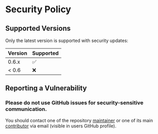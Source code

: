 # Security Policy

## Supported Versions

Only the latest version is supported with security updates:

| Version | Supported          |
|---------| ------------------ |
| 0.6.x   | :white_check_mark: |
| < 0.6   | :x:                |

## Reporting a Vulnerability

### Please do not use GitHub issues for security-sensitive communication.

You should contact one of the repository [maintainer](https://github.com/orgs/senacor/teams/elasticsearch-evolution-maintainers) or one of its main [contributor](https://github.com/senacor/elasticsearch-evolution/graphs/contributors) via email (visible in users GitHub profile).
